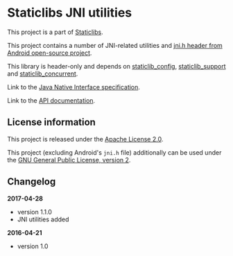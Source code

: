 Staticlibs JNI utilities
========================

This project is a part of [Staticlibs](http://staticlibs.net/).

This project contains a number of JNI-related utilities and [jni.h header from Android open-source project](https://android.googlesource.com/platform/libnativehelper/+/97b655635ba6182013989f2d0b956fe8ff0b921d/include/nativehelper/jni.h).

This library is header-only and depends on [staticlib_config](https://github.com/staticlibs/staticlib_config), 
[staticlib_support](https://github.com/staticlibs/staticlib_support) and [staticlib_concurrent](https://github.com/staticlibs/staticlib_concurrent).

Link to the [Java Native Interface specification](http://docs.oracle.com/javase/7/docs/technotes/guides/jni/spec/jniTOC.html).

Link to the [API documentation](http://staticlibs.github.io/staticlib_jni/docs/html/namespacestaticlib_1_1jni.html).

License information
-------------------

This project is released under the [Apache License 2.0](http://www.apache.org/licenses/LICENSE-2.0).

This project (excluding Android's `jni.h` file) additionally can be used under 
the [GNU General Public License, version 2](https://www.gnu.org/licenses/old-licenses/gpl-2.0.en.html).

Changelog
---------

**2017-04-28**

 * version 1.1.0
 * JNI utilities added

**2016-04-21**

 * version 1.0
